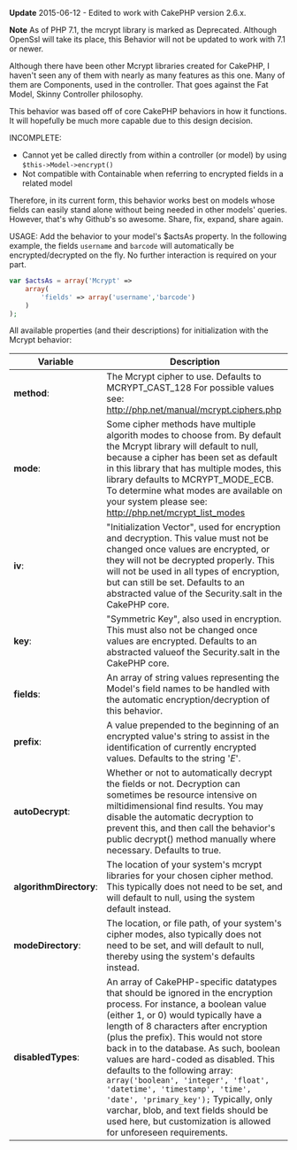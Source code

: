 **Update** 2015-06-12 - Edited to work with CakePHP version 2.6.x.

**Note** As of PHP 7.1, the mcrypt library is marked as Deprecated. Although OpenSsl will take its place, this Behavior will not be updated to work with 7.1 or newer.

Although there have been other Mcrypt libraries created for CakePHP, I haven't seen any of them with nearly as many features as this one. Many of them are Components, used in the controller. That goes against the Fat Model, Skinny Controller philosophy.

This behavior was based off of core CakePHP behaviors in how it functions. It will hopefully be much more capable due to this design decision.

INCOMPLETE:
- Cannot yet be called directly from within a controller (or model) by using `$this->Model->encrypt()`
- Not compatible with Containable when referring to encrypted fields in a related model

Therefore, in its current form, this behavior works best on models whose fields can easily stand alone without being needed in other models' queries. However, that's why Github's so awesome. Share, fix, expand, share again.

USAGE:
Add the behavior to your model's $actsAs property. In the following example, the fields `username` and `barcode` will automatically be encrypted/decrypted on the fly. No further interaction is required on your part.

```php
var $actsAs = array('Mcrypt' =>
    array(
        'fields' => array('username','barcode')
    )
);
```

All available properties (and their descriptions) for initialization with the Mcrypt behavior:
 
| Variable | Description |
| --- | --- |
| **method**: | The Mcrypt cipher to use. Defaults to MCRYPT_CAST_128 For possible values see: http://php.net/manual/mcrypt.ciphers.php |
| **mode**: | Some cipher methods have multiple algorith modes to choose from. By default the Mcrypt library will default to null, because a cipher has been set as default in this library that has multiple modes, this library defaults to MCRYPT_MODE_ECB. To determine what modes are available on your system please see: http://php.net/mcrypt_list_modes |
| **iv**: | "Initialization Vector", used for encryption and decryption. This value must not be changed once values are encrypted, or they will not be decrypted properly.  This will not be used in all types of encryption, but can still be set. Defaults to an abstracted value of the Security.salt in the CakePHP core. |
| **key**: | "Symmetric Key", also used in encryption. This must also not be changed once values are encrypted.  Defaults to an abstracted valueof the Security.salt in the CakePHP core. |
| **fields**: | An array of string values representing the Model's field names to be handled with the automatic encryption/decryption of this behavior. |
| **prefix**: | A value prepended to the beginning of an encrypted value's string to assist in the identification of currently encrypted values. Defaults to the string '$E$'. |
| **autoDecrypt**: | Whether or not to automatically decrypt the fields or not. Decryption can sometimes be resource intensive on miltidimensional find results. You may disable the automatic decryption to prevent this, and then call the behavior's public decrypt() method manually where necessary. Defaults to true. |
| **algorithmDirectory**: | The location of your system's mcrypt libraries for your chosen cipher method. This typically does not need to be set, and will default to null, using the system default instead. |
| **modeDirectory**: | The location, or file path, of your system's cipher modes, also typically does not need to be set, and will default to null, thereby using the system's defaults instead. |
| **disabledTypes**: | An array of CakePHP-specific datatypes that should be ignored in the encryption process.  For instance, a boolean value (either 1, or 0) would typically have a length of 8 characters after encryption (plus the  prefix). This would not store back in to the database. As such, boolean values are hard-coded as disabled. This defaults to the following array: `array('boolean', 'integer', 'float', 'datetime', 'timestamp', 'time', 'date', 'primary_key');` Typically, only varchar, blob, and text fields should be used here, but customization is allowed for unforeseen requirements. |

